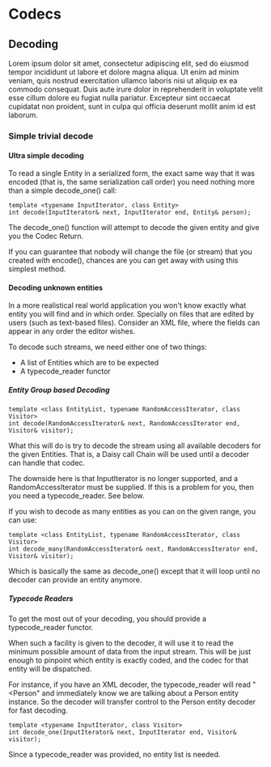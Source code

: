 # Codecs

## Decoding

Lorem ipsum dolor sit amet, consectetur adipiscing elit, sed do eiusmod tempor incididunt ut labore et dolore magna aliqua. Ut enim ad minim veniam, quis nostrud exercitation ullamco laboris nisi ut aliquip ex ea commodo consequat. Duis aute irure dolor in reprehenderit in voluptate velit esse cillum dolore eu fugiat nulla pariatur. Excepteur sint occaecat cupidatat non proident, sunt in culpa qui officia deserunt mollit anim id est laborum.

### Simple trivial decode

#### Ultra simple decoding
To read a single Entity in a serialized form, the exact same way that it was encoded (that is, the same serialization call order) you need nothing more than a simple decode_one() call:

	template <typename InputIterator, class Entity>
	int decode(InputIterator& next, InputIterator end, Entity& person);

The decode_one() function will attempt to decode the given entity and give you the Codec Return.

If you can guarantee that nobody will change the file (or stream) that you created with encode(), chances are you can get away with using this simplest method.

#### Decoding unknown entities
In a more realistical real world application you won't know exactly what entity you will find and in which order. Specially on files that are edited by users (such as text-based files). Consider an XML file, where the fields can appear in any order the editor wishes.

To decode such streams, we need either one of two things:

 * A list of Entities which are to be expected
 * A typecode_reader functor

##### Entity Group based Decoding

	template <class EntityList, typename RandomAccessIterator, class Visitor>
	int decode(RandomAccessIterator& next, RandomAccessIterator end, Visitor& visitor);

What this will do is try to decode the stream using all available decoders for the given Entities. That is, a Daisy call Chain will be used until a decoder can handle that codec.

The downside here is that InputIterator is no longer supported, and a RandomAccessIterator must be supplied. If this is a problem for you, then you need a typecode_reader. See below.

If you wish to decode as many entities as you can on the given range, you can use:
	
	template <class EntityList, typename RandomAccessIterator, class Visitor>
	int decode_many(RandomAccessIterator& next, RandomAccessIterator end, Visitor& visitor);

Which is basically the same as decode_one() except that it will loop until no decoder can provide an entity anymore.

##### Typecode Readers
To get the most out of your decoding, you should provide a typecode_reader functor.

When such a facility is given to the decoder, it will use it to read the minimum possible amount of data from the input stream. This will be just enough to pinpoint which entity is exactly coded, and the codec for that entity will be dispatched.

For instance, if you have an XML decoder, the typecode_reader will read "<Person" and immediately know we are talking about a Person entity instance. So the decoder will transfer control to the Person entity decoder for fast decoding.

	template <typename InputIterator, class Visitor>
	int decode_one(InputIterator& next, InputIterator end, Visitor& visitor);
	
Since a typecode_reader was provided, no entity list is needed.
